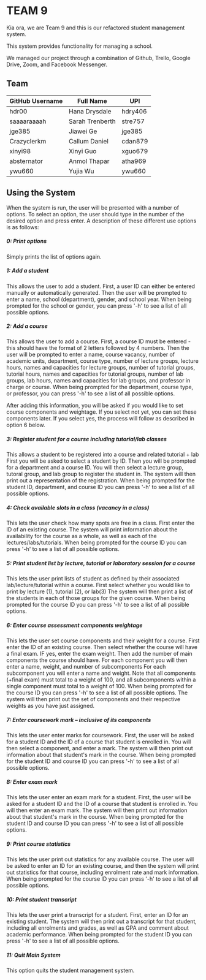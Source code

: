 # TEAM 9

Kia ora, we are Team 9 and this is our refactored student management system.

This system provides functionality for managing a school.

We managed our project through a combination of Github, Trello, Google Drive, Zoom, and Facebook Messenger.


## Team
| GitHub Username | Full Name | UPI |
| --------------- | --------- | --- |
| hdr00 | Hana Drysdale | hdry406 |
| saaaaraaaah | Sarah Trenberth | stre757 |
| jge385 | Jiawei Ge | jge385 |
| Crazyclerkm | Callum Daniel  | cdan879 |
| xinyi98 | Xinyi Guo | xguo679 |
| absternator | Anmol Thapar | atha969 |
| ywu660 | Yujia Wu | ywu660 |

## Using the System

When the system is run, the user will be presented with a number of 
options. To select an option, the user should type in the number of the 
desired option and press enter. A description of these different use options
is as follows:

##### 0: Print options
Simply prints the list of options again.

##### 1: Add a student
This allows the user to add a student. 
First, a user ID can either be entered manually or automatically generated.
Then the user will be prompted to enter a name, school (department),
gender, and school year.
When being prompted for the school or gender, you can press '-h' to see a list of all possible options.

##### 2: Add a course
This allows the user to add a course.
First, a course ID must be entered - this should have the format of 2 letters followed by 4 numbers.
Then the user will be prompted to enter a name, course vacancy, number of academic units, 
department, course type, number of lecture groups, lecture hours,
names and capacities for lecture groups,
number of tutorial groups, tutorial hours, names and capacities for tutorial groups,
number of lab groups, lab hours, names and capacities for lab groups,
and professor in charge or course.
When being prompted for the department, course type, or professor, you can press '-h' to see a list of all possible options.

After adding this information, you will be asked if you would like to set course components
and weightage. If you select not yet, you can set these components later.
If you select yes, the process will follow as described in option 6 below.

##### 3: Register student for a course including tutorial/lab classes
This allows a student to be registered into a course and related tutorial + lab
First you will be asked to select a student by ID. Then you will be prompted for a department
and a course ID. You will then select a lecture group, tutoral group, and lab group
to register the student in. The system will then print out a representation of
the registration.
When being prompted for the student ID, department, and course ID you can press '-h' to see a list of all possible options.

##### 4: Check available slots in a class (vacancy in a class)
This lets the user check how many spots are free in a class.
First enter the ID of an existing course. The system will print information
about the availability for the course as a whole, as well as each of the 
lectures/labs/tutorials.
When being prompted for the course ID you can press '-h' to see a list of all possible options.

##### 5: Print student list by lecture, tutorial or laboratory session for a course
This lets the user print lists of student as defined by their associated lab/lecture/tutorial within a course.
First select whether you would like to print by lecture (1), tutorial (2), or lab(3)
The system will then print a list of the students in each of those groups for the given course.
When being prompted for the course ID you can press '-h' to see a list of all possible options.

##### 6: Enter course assessment components weightage
This lets the user set course components and their weight for a course.
First enter the ID of an existing course. Then select whether the course will have
a final exam. IF yes, enter the exam weight. Then add the number of main components the 
course should have.
For each component you will then enter a name, weight, and number of subcomponents
For each subcomponent you will enter a name and weight.
Note that all components (+final exam) must total to a weight of 100,
and all subcomponents within a single component must total to a weight of 100.
When being prompted for the course ID you can press '-h' to see a list of all possible options.
The system will then print out the set of components and their respective weights
as you have just assigned.

##### 7: Enter coursework mark – inclusive of its components
This lets the user enter marks for coursework.
First, the user will be asked for a student ID and the ID of a course that
student is enrolled in. You will then select a component, and enter a mark.
The system will then print out information about that student's mark in the course.
When being prompted for the student ID and course ID you can press '-h' to see a list of all possible options.

##### 8: Enter exam mark
This lets the user enter an exam mark for a student.
First, the user will be asked for a student ID and the ID of a course that
student is enrolled in. You will then enter an exam mark.
The system will then print out information about that student's mark in the course.
When being prompted for the student ID and course ID you can press '-h' to see a list of all possible options.

##### 9: Print course statistics
This lets the user print out statistics for any available course.
The user will be asked to enter an ID for an existing course, and then
the system will print out statistics for that course, including enrolment rate
and mark information.
When being prompted for the course ID you can press '-h' to see a list of all possible options.

##### 10: Print student transcript
This lets the user print a transcript for a student.
First, enter an ID for an existing student.
The system will then print out a transcript for that student, including all
enrolments and grades, as well as GPA and comment about academic performance.
When being prompted for the student ID you can press '-h' to see a list of all possible options.

##### 11: Quit Main System
This option quits the student management system.
